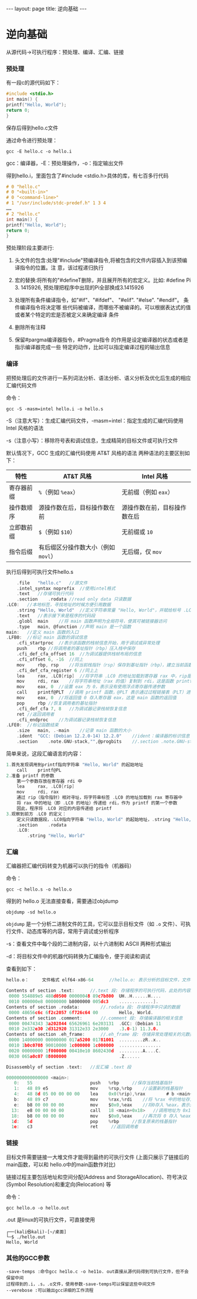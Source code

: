 --- layout: page title: 逆向基础 ---

# 逆向基础

从源代码->可执行程序：预处理、编译、汇编、链接

### 预处理

有一段c的源代码如下：

```c
#include <stdio.h>
int main() {
printf("Hello, World");
return 0;
}
```

保存后得到hello.c文件

通过命令进行预处理：

```linux
gcc -E hello.c -o hello.i
```

gcc：编译器，-E：预处理操作，-o：指定输出文件

得到hello.i，里面包含了#include <stdio.h>具体的库，有七百多行代码

```c
# 0 "hello.c"
# 0 "<built-in>"
# 0 "<command-line>"
# 1 "/usr/include/stdc-predef.h" 1 3 4
……
# 2 "hello.c"
int main() {
printf("Hello, World");
return 0;
}
```

预处理阶段主要进行:

1. 头文件的包含:处理"#include"预编译指令,将被包含的文件内容插入到该预编译指令的位置。注
   意，该过程递归执行

2. 宏的替换:将所有的"#defineT删除，并且展开所有的宏定义。比如: #define Pi 3. 1415926,
   预处理把程序中出现的Pi全部换成3.1415926

3. 处理所有条件编译指令，如"#if"、"#ifdef"、 "#elif". "#else". "#endif"。 条件编译指令将决定哪
   些代码被编译，而哪些不被编译的。可以根据表达式的值或者某个特定的宏是否被定义来确定编译
   条件

4. 删除所有注释

5. 保留#pargma编译器指令，#Pragma指令 的作用是设定编译器的状态或者是指示编译器完成一些
   特定的动作，比如可以指定编译过程的输出信息

   

### 编译

把预处理后的文件进行一系列词法分析、语法分析、语义分析及优化后生成的相应汇编代码文件

命令：

```linux
gcc -S -masm=intel hello.i -o hello.s
```

-S（注意大写）：生成汇编代码文件，-masm=intel：指定生成的汇编代码使用 Intel 风格的语法

-s（注意小写）：移除符号表和调试信息，生成精简的目标文件或可执行文件

默认情况下，GCC 生成的汇编代码使用 AT&T 风格的语法
两种语法的主要区别如下：

| 特性       | AT&T 风格                           | Intel 风格                   |
| ---------- | ----------------------------------- | ---------------------------- |
| 寄存器前缀 | `%`（例如 `%eax`）                  | 无前缀（例如 `eax`）         |
| 操作数顺序 | 源操作数在后，目标操作数在前        | 源操作数在前，目标操作数在后 |
| 立即数前缀 | `$`（例如 `$10`）                   | 无前缀或 `10`                |
| 指令后缀   | 有后缀区分操作数大小（例如 `movl`） | 无后缀，仅 `mov`             |

执行后得到可执行文件hello.s

```c
    .file   "hello.c"	//源文件
    .intel_syntax noprefix	//使用intel格式
    .text	//存储可执行代码
    .section    .rodata	//read only data 只读数据
.LC0:	//本地标签，寻找地址的时候方便引用数据
    .string "Hello, World"	//定义字符串常量 "Hello, World"，并赋给标号 .LC0
    .text	//表示接下来是程序的代码段
    .globl  main	//将 main 函数声明为全局符号，使其可被链接器访问
    .type   main, @function	//声明 main 是一个函数
main:	//定义 main 函数的入口
.LFB0:	//标记 main 函数的调试信息
    .cfi_startproc	//表示该函数的栈帧信息开始，用于调试或异常处理
    push    rbp	//将调用者的基址指针（rbp）压入栈中保存
    .cfi_def_cfa_offset 16	//为调试器提供栈帧布局的信息
    .cfi_offset 6, -16	//同上
    mov     rbp, rsp	//将当前栈指针（rsp）保存到基址指针（rbp），建立当前函数的栈帧
    .cfi_def_cfa_register 6	//同上上
    lea     rax, .LC0[rip]	//将字符串 .LC0 的地址加载到寄存器 rax 中，rip是指令指针寄存器，表示当前代码执行位置，lea计算有效地址
    mov     rdi, rax	//将字符串地址（rax 的值）复制到 rdi，这是函数 printf 的第一个参数
    mov     eax, 0	//设置 eax 为 0，表示没有使用浮点寄存器传递参数
    call    printf@PLT	//调用 printf 函数，@PLT 表示通过过程链接表（PLT）进行函数调用
    mov     eax, 0	//将返回值 0 存入寄存器 eax，这是 main 函数的返回值
    pop     rbp	//恢复调用者的基址指针
    .cfi_def_cfa 7, 8	//为调试器记录栈帧恢复信息
    ret	//返回调用者
    .cfi_endproc	//为调试器记录栈帧恢复信息
.LFE0:	//标记函数结束
    .size   main, .-main	//记录 main 函数的大小
    .ident  "GCC: (Debian 12.2.0-14) 12.2.0"	//ident：编译器的标识信息
    .section    .note.GNU-stack,"",@progbits	//.section .note.GNU-stack：标识栈的属性，这里声明为可执行段（空属性）

```

简单来说，这段汇编语言的内容：

```C
1.首先发现调用到printf指向字符串 "Hello, World" 的起始地址
    call    printf@PL
2.准备 printf 的参数
    第一个参数存放在寄存器 rdi 中
    lea     rax, .LC0[rip]
    mov     rdi, rax
    通过 rip（指令指针）相对寻址，将字符串标签 .LC0 的地址加载到 rax 寄存器中
    将 rax 中的地址（即 .LC0 的地址）传递给 rdi，作为 printf 的第一个参数
    因此，程序将 .LC0 对应的内容传递给 printf
3.观察到前方 .LC0 的定义：
    定义只读数据段，.LC0指向字符串 "Hello, World" 的起始地址，.string "Hello, World"：表示 .LC0 对应的内容是这个字符串
    .section    .rodata
    .LC0:
        .string "Hello, World"
```



### 汇编

汇编器把汇编代码转变为机器可以执行的指令（机器码）

命令：

```linux
gcc -c hello.s -o hello.o
```

得到的 hello.o 无法直接查看，需要通过objdump

```linux
objdump -sd hello.o
```

`objdump` 是一个分析二进制文件的工具，它可以显示目标文件（如 `.o` 文件）、可执行文件、动态库等的内容，常用于调试或分析程序

-s：查看文件中每个段的二进制内容，以十六进制和 ASCII 两种形式输出

-d：将目标文件中的机器代码转换为汇编指令，便于阅读和调试

查看到如下：

```c
hello.o：     文件格式 elf64-x86-64		//hello.o: 表示分析的目标文件，文件格式: elf64-x86-64，说明这是一个 64 位的 ELF 文件，适用于 x86-64 架构

Contents of section .text:		//.text 段: 存储程序的可执行代码，此处的内容是机器码
 0000 554889e5 488d0500 00000048 89c7b800  UH..H......H....
 0010 000000e8 00000000 b8000000 005dc3    .............]. 
Contents of section .rodata:		//.rodata 段: 存储程序中只读的数据
 0000 48656c6c 6f2c2057 6f726c64 00        Hello, World.   
Contents of section .comment:		//.comment 段: 存储编译器的相关信息
 0000 00474343 3a202844 65626961 6e203131  .GCC: (Debian 11
 0010 2e332e30 2d312920 31312e33 2e3000    .3.0-1) 11.3.0. 
Contents of section .eh_frame:		//.eh_frame 段: 存储异常处理相关的元数据，用于支持 C++ 异常或栈展开等功能
 0000 14000000 00000000 017a5200 01781001  .........zR..x..
 0010 1b0c0708 90010000 1c000000 1c000000  ................
 0020 00000000 1f000000 00410e10 8602430d  .........A....C.
 0030 065a0c07 08000000                    .Z......        

Disassembly of section .text:	//反汇编 .text 段

0000000000000000 <main>:
   0:   55                      push   %rbp		//保存当前栈基指针
   1:   48 89 e5                mov    %rsp,%rbp	//设置新的栈基指针
   4:   48 8d 05 00 00 00 00    lea    0x0(%rip),%rax        # b <main+0xb>	//计算一个地址（基于 %rip 的偏移），并存入 %rax
   b:   48 89 c7                mov    %rax,%rdi	//将 %rax 中的地址存入 %rdi
   e:   b8 00 00 00 00          mov    $0x0,%eax	//将0存入 %eax，表示返回值为0
  13:   e8 00 00 00 00          call   18 <main+0x18>	//调用地址为 0x18 的函数
  18:   b8 00 00 00 00          mov    $0x0,%eax	//再次将 0 存入 %eax
  1d:   5d                      pop    %rbp		//恢复原来的栈基指针
  1e:   c3                      ret   	//返回调用者
```



### 链接

目标文件需要链接一大堆文件才能得到最终的可执行文件 (上面只展示了链接后的main函数，可以和
hello.o中的main函数作对比)

链接过程主要包括地址和空间分配(Address and StorageAllocation)、符号决议(Symbol Resolution)和重定向(Relocation) 等

命令：

```linux
gcc hello.o -o hello.out
```

.out 是linux的可执行文件，可直接使用

```linux
┌──(kali㉿kali)-[~/桌面]
└─$ ./hello.out              
Hello, World                      
```



### 其他的GCC参数

```
-save-temps :命令gcc he1lo.c -o he11o. out直接从源代码得到可执行文件，但不会保留中间
过程得到的.i，.s，.o文件，使用参数-save-temps可以保留这些中间文件
--verebose :可以输出gcc详细的工作流程
```

